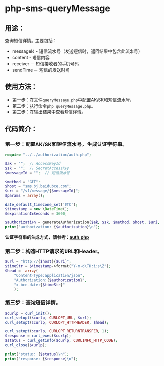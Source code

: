 # php-sms-queryMessage

## 用途：

查询短信详情。主要包括：

* messageId - 短信流水号（发送短信时，返回结果中包含此流水号）
* content - 短信内容
* receiver － 短信接收者的手机号码
* sendTime － 短信的发送时间

## 使用方法：

* 第一步：在文件`queryMessage.php`中配置AK/SK和短信流水号。
* 第二步：执行命令`php queryMessage.php`。
* 第三步：在输出结果中查看短信详情。

## 代码简介：

### 第一步：配置AK/SK和短信流水号，生成认证字符串。

```php
require "../../authorization/auth.php";

$ak = "";  // AccessKeyId
$sk = "";  // SecretAccessKey
$messageId = "";  // 短信流水号

$method = "GET";
$host = "sms.bj.baidubce.com";
$uri = "/v1/message/{$messageId}";
$params = array();

date_default_timezone_set('UTC');
$timestamp = new \DateTime();
$expirationInSeconds = 3600;

$authorization = generateAuthorization($ak, $sk, $method, $host, $uri, $params, $timestamp, $expirationInSeconds);
print("authorization: {$authorization}\n");
```

**认证字符串的生成方式，请参考：[auth.php](../../authorization/auth.php)**

### 第二步：构造HTTP请求的URL和Header。

```php
$url = "http://{$host}{$uri}";
$timeStr = $timestamp->format("Y-m-d\TH:i:s\Z");
$head =  array(
    "Content-Type:application/json",
    "Authorization:{$authorization}",
    "x-bce-date:{$timeStr}"
    );
```

### 第三步：查询短信详情。

```php
$curlp = curl_init();
curl_setopt($curlp, CURLOPT_URL, $url);
curl_setopt($curlp, CURLOPT_HTTPHEADER, $head);

curl_setopt($curlp, CURLOPT_RETURNTRANSFER, 1);
$response = curl_exec($curlp);
$status = curl_getinfo($curlp, CURLINFO_HTTP_CODE);
curl_close($curlp);

print("status: {$status}\n");
print("response: {$response}\n");
```